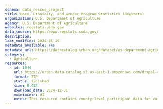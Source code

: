 ```yaml
---
schema: data_rescue_project 
title: Race, Ethnicity, and Gender Program Statistics (Regstats)
organization: U.S. Department of Agriculture
agency: U.S. Department of Agriculture
websites: regstats.usda.gov
data_source: https://www.regstats.usda.gov/
description: 
last_modified: 2025-05-19
metadata_available: Yes
metadata_url: https://datacatalog.urban.org/dataset/us-department-agriculture-race-ethnicity-and-gender-program-statistics-regstats
category:
  - Agriculture 
resources:
  - id: 1040
    url: https://urban-data-catalog.s3.us-east-1.amazonaws.com/drupal-root-live/2025/03/28/race-and-equity/usda-regstats/data.zip
    format: ZIP
    status: Finished
    size: 0.018
    download_date: 2024-12-31
    maintainer: UI
    notes: This resource contains county-level participant data for various Farm Service Agency programs by race, ethnicity, and gender, as well as aggregate program information for all states, years, and geographies available.
---
```

